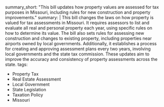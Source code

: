 summary_short: "This bill updates how property values are assessed for tax purposes in Missouri, including rules for new construction and property improvements."
summary: |
  This bill changes the laws on how property is valued for tax assessments in Missouri. It requires assessors to list and evaluate all real and personal property each year, using specific rules on how to determine its value. The bill also sets rules for assessing new construction and changes to existing property, including properties near airports owned by local governments. Additionally, it establishes a process for creating and approving assessment plans every two years, involving local governments and the state tax commission. These updates aim to improve the accuracy and consistency of property assessments across the state.
tags:
  - Property Tax
  - Real Estate Assessment
  - Local Government
  - State Legislation
  - Taxation Policy
  - Missouri
